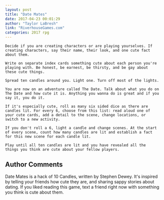 ```yaml
---
layout: post
title: "Date Mates"
date: 2017-04-23 00:01:29
author: "Taylor LaBresh"
link: "RiverhouseGames.com"
categories: 2017 rpg
---
```

```
Decide if you are creating characters or are playing yourselves. If creating characters, say their name, their look, and one cute fact about them.

Write on separate index cards something cute about each person you're playing with. Be honest, be earnest, be thirsty, and be gay about these cute things. 

Spread ten candles around you. Light one. Turn off most of the lights. 

You are now on an adventure called The Date. Talk about what you do on The Date and how cute it is. Anything you wanna do is great and if you say it, you do it. 

If it's especially cute, roll as many six sided dice as there are candles lit. For every 6, choose from this list: read aloud one of your cute cards, add a detail to the scene, change locations, or switch to a new activity. 

If you don't roll a 6, light a candle and change scenes. At the start of every scene, count how many candles are lit and establish a fact for this new scene for each candle lit. 

Play until all ten candles are lit and you have revealed all the things you think are cute about your fellow players.

```
## Author Comments 

Date Mates is a hack of 10 Candles, written by Stephen Dewey. It's inspired by telling your friends how cute they are, and sharing sappy stories about dating. If you liked reading this game, text a friend right now with something you think is cute about them.
